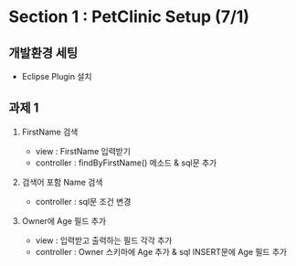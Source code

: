# Section 1 : PetClinic Setup (7/1)

## 개발환경 세팅
* Eclipse Plugin 설치

## 과제 1

1) FirstName 검색
   - view : FirstName 입력받기
   - controller : findByFirstName() 메소드 & sql문 추가

2) 검색어 포함 Name 검색
   - controller : sql문 조건 변경

3) Owner에 Age 필드 추가
   - view : 입력받고 출력하는 필드 각각 추가
   - controller : Owner 스키마에 Age 추가 & sql INSERT문에 Age 필드 추가
